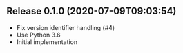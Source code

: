 
## Release 0.1.0 (2020-07-09T09:03:54)
* Fix version identifier handling (#4)
* Use Python 3.6
* Initial implementation
